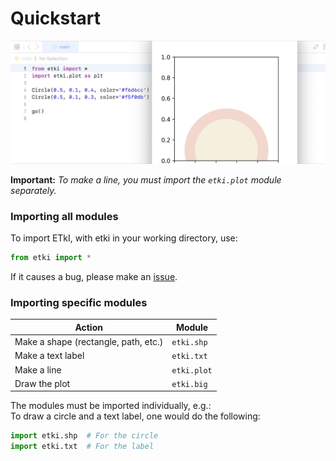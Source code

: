 # Quickstart

![ETkI](https://raw.githubusercontent.com/aarikpokras/etki/refs/heads/master/doc/assets/etki-pb.png)

**Important:** _To make a line, you must import the `etki.plot` module separately._

### Importing all modules
To import ETkI, with etki in your working directory, use:

```py
from etki import *
```

If it causes a bug, please make an [issue](https://github.com/aarikpokras/etki/issues/new?assignees=aarikpokras\&labels=bug\&projects=\&template=bug\_report.yml\&title=%5BBrief+description+of+bug%5D).

### Importing specific modules

| Action                               | Module      |
| ------------------------------------ | ----------- |
| Make a shape (rectangle, path, etc.) | `etki.shp`  |
| Make a text label                    | `etki.txt`  |
| Make a line                          | `etki.plot` |
| Draw the plot                        | `etki.big`  |

The modules must be imported individually, e.g.:\
To draw a circle and a text label, one would do the following:

```py
import etki.shp  # For the circle
import etki.txt  # For the label
```

